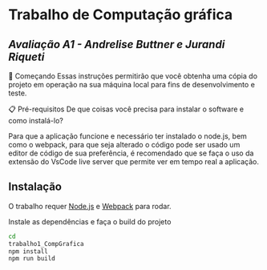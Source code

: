 # Trabalho de Computação gráfica
## _Avaliação A1 - Andrelise Buttner e Jurandi Riqueti_

🚀 Começando
Essas instruções permitirão que você obtenha uma cópia do projeto em operação na sua máquina local para fins de desenvolvimento e teste.

📋 Pré-requisitos
De que coisas você precisa para instalar o software e como instalá-lo? 

Para que a aplicação funcione e necessário ter instalado o node.js, bem como o webpack, para que seja alterado o código pode ser usado um editor de código de sua preferência, é recomendado que se faça o uso da extensão do VsCode live server que permite ver em tempo real a aplicação.

## Instalação

O trabalho requer [Node.js](https://nodejs.org/) e [Webpack](https://webpack.js.org/) para rodar.

Instale as dependências e faça o build do projeto 

```sh
cd 
trabalho1_CompGrafica
npm install
npm run build
```